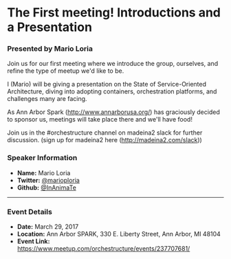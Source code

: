# The First meeting! Introductions and a Presentation
### Presented by Mario Loria

Join us for our first meeting where we introduce the group, ourselves, and refine the type of meetup we'd like to be.

I (Mario) will be giving a presentation on the State of Service-Oriented Architecture, diving into adopting containers, orchestration platforms, and challenges many are facing.

As Ann Arbor Spark (http://www.annarborusa.org/) has graciously decided to sponsor us, meetings will take place there and we'll have food!

Join us in the #orchestructure channel on madeina2 slack for further discussion. (sign up for madeina2 here (http://madeina2.com/slack))

### Speaker Information

* **Name:** Mario Loria
* **Twitter:** [@marioploria](https://twitter.com/marioploria)
* **Github:** [@InAnimaTe](https://github.com/InAnimaTe)


---

### Event Details

* **Date:** March 29, 2017
* **Location:** Ann Arbor SPARK, 330 E. Liberty Street, Ann Arbor, MI 48104
* **Event Link:** https://www.meetup.com/orchestructure/events/237707681/
